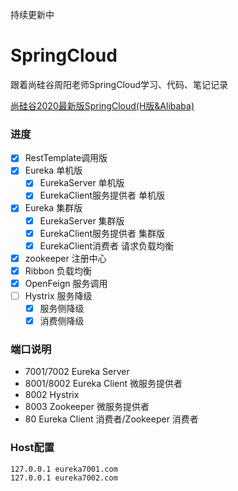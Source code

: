 持续更新中

# SpringCloud
跟着尚硅谷周阳老师SpringCloud学习、代码、笔记记录

[尚硅谷2020最新版SpringCloud(H版&Alibaba)](https://www.bilibili.com/video/BV18E411x7eT)

### 进度
- [x] RestTemplate调用版
- [x] Eureka 单机版
  - [x] EurekaServer 单机版
  - [x] EurekaClient服务提供者 单机版
- [x] Eureka 集群版
    - [x] EurekaServer 集群版
    - [x] EurekaClient服务提供者 集群版
    - [x] EurekaClient消费者 请求负载均衡
- [x] zookeeper 注册中心 
- [x] Ribbon 负载均衡
- [x] OpenFeign 服务调用
- [ ] Hystrix 服务降级
    - [x] 服务侧降级
    - [x] 消费侧降级

### 端口说明
* 7001/7002 Eureka Server
* 8001/8002 Eureka Client 微服务提供者
* 8002 Hystrix
* 8003 Zookeeper 微服务提供者
* 80 Eureka Client 消费者/Zookeeper 消费者

### Host配置
```text
127.0.0.1 eureka7001.com
127.0.0.1 eureka7002.com
```